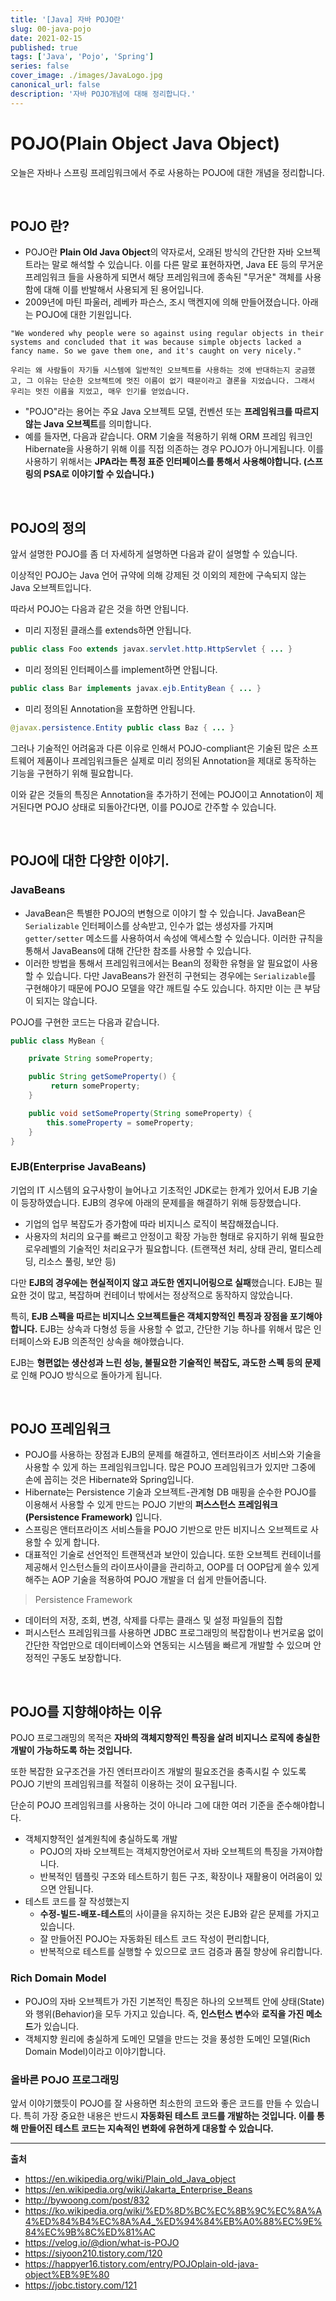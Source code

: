 ```yaml
---
title: '[Java] 자바 POJO란'
slug: 00-java-pojo
date: 2021-02-15
published: true
tags: ['Java', 'Pojo', 'Spring']
series: false
cover_image: ./images/JavaLogo.jpg
canonical_url: false
description: '자바 POJO개념에 대해 정리합니다.'
---
```


# POJO(Plain Object Java Object)

오늘은 자바나 스프링 프레임워크에서 주로 사용하는 POJO에 대한 개념을 정리합니다.

<br/>

## POJO 란?

- POJO란 **Plain Old Java Object**의 약자로서, 오래된 방식의 간단한 자바 오브젝트라는 말로 해석할 수 있습니다. 이를 다른 말로 표현하자면, Java EE 등의 무거운 프레임워크 들을 사용하게 되면서 해당 프레임워크에 종속된 "무거운" 객체를 사용함에 대해 이를 반발해서 사용되게 된 용어입니다.
- 2009년에 마틴 파울러, 레베카 파슨스, 조시 맥켄지에 의해 만들어졌습니다. 아래는 POJO에 대한 기원입니다.

```
"We wondered why people were so against using regular objects in their systems and concluded that it was because simple objects lacked a fancy name. So we gave them one, and it's caught on very nicely."

우리는 왜 사람들이 자기들 시스템에 일반적인 오브젝트를 사용하는 것에 반대하는지 궁금했고, 그 이유는 단순한 오브젝트에 멋진 이름이 없기 때문이라고 결론을 지었습니다. 그래서 우리는 멋진 이름을 지었고, 매우 인기를 얻었습니다.
```

- "POJO"라는 용어는 주요 Java 오브젝트 모델, 컨벤션 또는 **프레임워크를 따르지 않는 Java 오브젝트**를 의미합니다.
- 예를 들자면, 다음과 같습니다. ORM 기술을 적용하기 위해 ORM 프레임 워크인 Hibernate을 사용하기 위해 이를 직접 의존하는 경우 POJO가 아니게됩니다. 이를 사용하기 위해서는 **JPA라는 특정 표준 인터페이스를 통해서 사용해야합니다. (스프링의 PSA로 이야기할 수 있습니다.)**

<br/>

## POJO의 정의

앞서 설명한 POJO를 좀 더 자세하게 설명하면 다음과 같이 설명할 수 있습니다.

이상적인 POJO는 Java 언어 규약에 의해 강제된 것 이외의 제한에 구속되지 않는 Java 오브젝트입니다.

따라서 POJO는 다음과 같은 것을 하면 안됩니다.

- 미리 지정된 클래스를 extends하면 안됩니다.

```java
public class Foo extends javax.servlet.http.HttpServlet { ... }
```

- 미리 정의된 인터페이스를 implement하면 안됩니다.

```java
public class Bar implements javax.ejb.EntityBean { ... }
```

- 미리 정의된 Annotation을 포함하면 안됩니다.

```java
@javax.persistence.Entity public class Baz { ... }
```

그러나 기술적인 어려움과 다른 이유로 인해서 POJO-compliant은 기술된 많은 소프트웨어 제품이나 프레임워크들은 실제로 미리 정의된 Annotation을 제대로 동작하는 기능을 구현하기 위해 필요합니다.

이와 같은 것들의 특징은 Annotation을 추가하기 전에는 POJO이고 Annotation이 제거된다면 POJO 상태로 되돌아간다면, 이를 POJO로 간주할 수 있습니다.

<br/>

## POJO에 대한 다양한 이야기.

### JavaBeans

- JavaBean은 특별한 POJO의 변형으로 이야기 할 수 있습니다. JavaBean은 `Serializable` 인터페이스를 상속받고, 인수가 없는 생성자를 가지며 `getter/setter` 메소드를 사용하여서 속성에 액세스할 수 있습니다. 이러한 규칙을 통해서 JavaBeans에 대해 간단한 참조를 사용할 수 있습니다.
- 이러한 방법을 통해서 프레임워크에서는 Bean의 정확한 유형을 알 필요없이 사용할 수 있습니다. 다만 JavaBeans가 완전히 구현되는 경우에는 `Serializable`를 구현해야기 때문에 POJO 모델을 약간 깨트릴 수도 있습니다. 하지만 이는 큰 부담이 되지는 않습니다.

POJO를 구현한 코드는 다음과 같습니다.

```java
public class MyBean {

    private String someProperty;

    public String getSomeProperty() {
         return someProperty;
    }

    public void setSomeProperty(String someProperty) {
        this.someProperty = someProperty;
    }
}
```

### EJB(Enterprise JavaBeans)

기업의 IT 시스템의 요구사항이 늘어나고 기초적인 JDK로는 한계가 있어서 EJB 기술이 등장하였습니다. EJB의 경우에 아래의 문제를을 해결하기 위해 등장했습니다.

- 기업의 업무 복잡도가 증가함에 따라 비지니스 로직이 복잡해졌습니다.
- 사용자의 처리의 요구를 빠르고 안정이고 확장 가능한 형태로 유지하기 위해 필요한 로우레벨의 기술적인 처리요구가 필요합니다. (트랜잭션 처리, 상태 관리, 멀티스레딩, 리소스 풀링, 보안 등)

다만 **EJB의 경우에는 현실적이지 않고 과도한 엔지니어링으로 실패**했습니다. EJB는 필요한 것이 많고, 복잡하며 컨테이너 밖에서는 정상적으로 동작하지 않았습니다.

특히, **EJB 스펙을 따르는 비지니스 오브젝트들은 객체지향적인 특징과 장점을 포기해야합니다.** EJB는 상속과 다형성 등을 사용할 수 없고, 간단한 기능 하나를 위해서 많은 인터페이스와 EJB 의존적인 상속을 해야했습니다.

EJB는 **형편없는 생산성과 느린 성능, 불필요한 기술적인 복잡도, 과도한 스펙 등의 문제**로 인해 POJO 방식으로 돌아가게 됩니다.

<br/>

## POJO 프레임워크

- POJO를 사용하는 장점과 EJB의 문제를 해결하고, 엔터프라이즈 서비스와 기술을 사용할 수 있게 하는 프레임워크입니다. 많은 POJO 프레임워크가 있지만 그중에 손에 꼽히는 것은 Hibernate와 Spring입니다.
- Hibernate는 Persistence 기술과 오브젝트-관계형 DB 매핑을 순수한 POJO를 이용해서 사용할 수 있게 만드는 POJO 기반의 **퍼스스턴스 프레임워크(Persistence Framework)** 입니다.
- 스프링은 앤터프라이즈 서비스들을 POJO 기반으로 만든 비지니스 오브젝트로 사용할 수 있게 합니다.
- 대표적인 기술로 선언적인 트랜잭션과 보안이 있습니다. 또한 오브젝트 컨테이너를 제공해서 인스턴스들의 라이프사이클을 관리하고, OOP를 더 OOP답게 쓸수 있게 해주는 AOP 기술을 적용하여 POJO 개발을 더 쉽게 만들어줍니다.

> Persistence Framework

- 데이터의 저장, 조회, 변경, 삭제를 다루는 클래스 및 설정 파일들의 집합
- 퍼시스턴스 프레임워크를 사용하면 JDBC 프로그래밍의 복잡함이나 번거로움 없이 간단한 작업만으로 데이터베이스와 연동되는 시스템을 빠르게 개발할 수 있으며 안정적인 구동도 보장합니다.

<br/>

## POJO를 지향해야하는 이유

POJO 프로그래밍의 목적은 **자바의 객체지향적인 특징을 살려 비지니스 로직에 충실한 개발이 가능하도록 하는 것입니다.**

또한 복잡한 요구조건을 가진 엔터프라이즈 개발의 필요조건을 충족시킬 수 있도록 POJO 기반의 프레임워크를 적절히 이용하는 것이 요구됩니다.

단순히 POJO 프레임워크를 사용하는 것이 아니라 그에 대한 여러 기준을 준수해야합니다.

- 객체지향적인 설계원칙에 충실하도록 개발
  - POJO의 자바 오브젝트는 객체지향언어로서 자바 오브젝트의 특징을 가져야합니다.
  - 반복적인 템플릿 구조와 테스트하기 힘든 구조, 확장이나 재활용이 어려움이 있으면 안됩니다.
- 테스트 코드를 잘 작성했는지
  - **수정-빌드-배포-테스트**의 사이클을 유지하는 것은 EJB와 같은 문제를 가지고 있습니다.
  - 잘 만들어진 POJO는 자동화된 테스트 코드 작성이 편리합니다,
  - 반복적으로 테스트를 실행할 수 있으므로 코드 검증과 품질 향상에 유리합니다.

### Rich Domain Model

- POJO의 자바 오브젝트가 가진 기본적인 특징은 하나의 오브젝트 안에 상태(State)와 행위(Behavior)을 모두 가지고 있습니다. 즉, **인스턴스 변수**와 **로직을 가진 메소드**가 있습니다.
- 객체지향 원리에 충실하게 도메인 모델을 만드는 것을 풍성한 도메인 모델(Rich Domain Model)이라고 이야기합니다.

### 올바른 POJO 프로그래밍

앞서 이야기했듯이 POJO를 잘 사용하면 최소한의 코드와 좋은 코드를 만들 수 있습니다. 특히 가장 중요한 내용은 반드시 **자동화된 테스트 코드를 개발하는 것입니다. 이를 통해 만들어진 테스트 코드는 지속적인 변화에 유현하게 대응할 수 있습니다.**

---

**출처**

- https://en.wikipedia.org/wiki/Plain_old_Java_object
- https://en.wikipedia.org/wiki/Jakarta_Enterprise_Beans
- http://bywoong.com/post/832
- https://ko.wikipedia.org/wiki/%ED%8D%BC%EC%8B%9C%EC%8A%A4%ED%84%B4%EC%8A%A4_%ED%94%84%EB%A0%88%EC%9E%84%EC%9B%8C%ED%81%AC
- https://velog.io/@dion/what-is-POJO
- https://siyoon210.tistory.com/120
- https://happyer16.tistory.com/entry/POJOplain-old-java-object%EB%9E%80
- https://jobc.tistory.com/121
